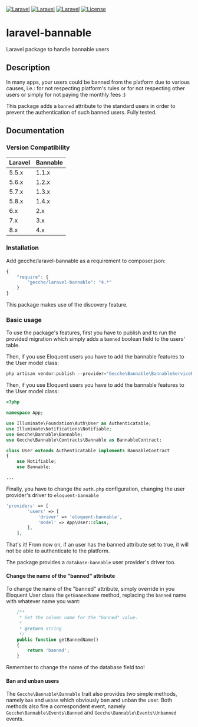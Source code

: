 [![Laravel](https://img.shields.io/badge/Laravel-5.x-orange.svg?style=flat-square)](http://laravel.com)
[![Laravel](https://img.shields.io/badge/Laravel-6.x-orange.svg?style=flat-square)](http://laravel.com)
[![Laravel](https://img.shields.io/badge/Laravel-7.x-orange.svg?style=flat-square)](http://laravel.com)
[![License](http://img.shields.io/badge/license-MIT-brightgreen.svg?style=flat-square)](https://tldrlegal.com/license/mit-license)

# laravel-bannable
Laravel package to handle bannable users

## Description
  In many apps, your users could be banned from the platform due to various causes, i.e.: for not respecting platform's 
  rules or for not respecting other users or simply for not paying the monthly fees :)
  
  This package adds a `banned` attribute to the standard users in order to prevent the authentication of such 
  banned users. Fully tested.

## Documentation

### Version Compatibility

 Laravel  | Bannable
:---------|:----------
 5.5.x    | 1.1.x
 5.6.x    | 1.2.x
 5.7.x    | 1.3.x
 5.8.x    | 1.4.x
 6.x      | 2.x
 7.x      | 3.x
 8.x      | 4.x

### Installation

Add gecche/laravel-bannable as a requirement to composer.json:

```javascript
{
    "require": {
        "gecche/laravel-bannable": "4.*"
    }
}
```

This package makes use of the discovery feature.

### Basic usage

To use the package's features, first you have to publish and to run the provided migration which simply adds a `banned` boolean field to the
 users' table.

Then, if you use Eloquent users you have to add the bannable features to the User model class:

```php
php artisan vendor:publish --provider="Gecche\Bannable\BannableServiceProvider"
```
 
Then, if you use Eloquent users you have to add the bannable features to the User model class:

```php
<?php

namespace App;

use Illuminate\Foundation\Auth\User as Authenticatable;
use Illuminate\Notifications\Notifiable;
use Gecche\Bannable\Bannable;
use Gecche\Bannable\Contracts\Bannable as BannableContract;

class User extends Authenticatable implements BannableContract
{
    use Notifiable;
    use Bannable;

...
```

Finally, you have to change the `auth.php` configuration, changing the user provider's driver to `eloquent-bannable`

```php
'providers' => [
        'users' => [
            'driver' => 'eloquent-bannable',
            'model' => App\User::class,
        ],
    ],
```

That's it! From now on, if an user has the banned attribute set to true, it will not be able to authenticate to the 
platform.

The package provides a `database-bannable` user provider's driver too.

#### Change the name of the "banned" attribute

To change the name of the "banned" attribute, simply override in you Eloquent User class the `getBannedName` method, 
replacing the `banned` name with whatever name you want:

```php
    /**
     * Get the column name for the "banned" value.
     *
     * @return string
     */
    public function getBannedName()
    {
        return 'banned';
    }
```

Remember to change the name of the database field too!

#### Ban and unban users

The `Gecche\Bannable\Bannable` trait also provides two simple methods, namely 
`ban` and `unban` which obviously ban and unban the user. Both methods also fire 
a correspondent event, namely `Gecche\Bannable\Events\Banned` and `Gecche\Bannable\Events\Unbanned` events.









